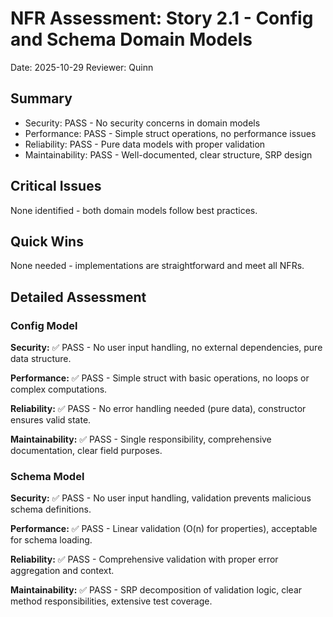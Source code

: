 # NFR Assessment: Story 2.1 - Config and Schema Domain Models

Date: 2025-10-29
Reviewer: Quinn

## Summary

- Security: PASS - No security concerns in domain models
- Performance: PASS - Simple struct operations, no performance issues
- Reliability: PASS - Pure data models with proper validation
- Maintainability: PASS - Well-documented, clear structure, SRP design

## Critical Issues

None identified - both domain models follow best practices.

## Quick Wins

None needed - implementations are straightforward and meet all NFRs.

## Detailed Assessment

### Config Model

**Security:** ✅ PASS - No user input handling, no external dependencies, pure data structure.

**Performance:** ✅ PASS - Simple struct with basic operations, no loops or complex computations.

**Reliability:** ✅ PASS - No error handling needed (pure data), constructor ensures valid state.

**Maintainability:** ✅ PASS - Single responsibility, comprehensive documentation, clear field purposes.

### Schema Model

**Security:** ✅ PASS - No user input handling, validation prevents malicious schema definitions.

**Performance:** ✅ PASS - Linear validation (O(n) for properties), acceptable for schema loading.

**Reliability:** ✅ PASS - Comprehensive validation with proper error aggregation and context.

**Maintainability:** ✅ PASS - SRP decomposition of validation logic, clear method responsibilities, extensive test coverage.

